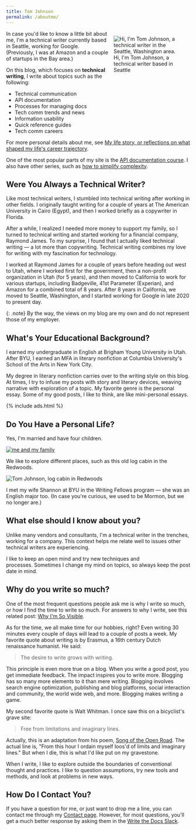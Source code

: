 ```yaml
---
title: Tom Johnson
permalink: /aboutme/
---
```


<figure style="width: 170px; float: right; margin-left: 15px;"><img src="https://s3.us-west-1.wasabisys.com/idbwmedia.com/images/tomjohnson_small.jpg" alt="Hi, I&#039;m Tom Johnson, a technical writer in the Seattle, Washington area."/><figcaption>Hi, I&#039;m Tom Johnson, a technical writer based in Seattle</figcaption></figure>

In case you'd like to know a little bit about me, I'm a technical writer currently based in Seattle, working for Google. (Previously, I was at Amazon and a couple of startups in the Bay area.)

On this blog, which focuses on **technical writing**, I write about topics such as the following:

*   Technical communication
*   API documentation
*   Processes for managing docs
*   Tech comm trends and news
*   Information usability
*   Quick reference guides
*   Tech comm careers

For more personal details about me, see [My life story, or reflections on what shaped my life's career trajectory](/blog/life-story-what-shapes-your-lifes-trajectory/).

One of the most popular parts of my site is the [API documentation course](/learnapidoc/). I also have other series, such as [how to simplify complexity](/simplifying-complexity/).

## Were You Always a Technical Writer?

Like most technical writers, I stumbled into technical writing after working in other fields. I originally taught writing for a couple of years at The American University in Cairo (Egypt), and then I worked briefly as a copywriter in Florida.

After a while, I realized I needed more money to support my family, so I turned to technical writing and started working for a financial company, Raymond James. To my surprise, I found that I actually liked technical writing &mdash; a lot more than copywriting. Technical writing combines my love for writing with my fascination for technology.

I worked at Raymond James for a couple of years before heading out west to Utah, where I worked first for the government, then a non-profit organization in Utah (for 5 years), and then moved to California to work for various startups, including Badgeville, 41st Parameter (Experian), and Amazon for a combined total of 8 years. After 8 years in California, we moved to Seattle, Washington, and I started working for Google in late 2020 to present day. 

{: .note}
By the way, the views on my blog are my own and do not represent those of my employer.

## What's Your Educational Background?

I earned my undergraduate in English at Brigham Young University in Utah. After BYU, I earned an MFA in literary nonfiction at Columbia University's School of the Arts in New York City.

My degree in literary nonfiction carries over to the writing style on this blog. At times, I try to infuse my posts with story and literary devices, weaving narrative with exploration of a topic. My favorite genre is the personal essay. Some of my good posts, I like to think, are like mini-personal essays.

{% include ads.html %}

## Do You Have a Personal Life?

Yes, I'm married and have four children.

[![me and my family](https://s3.us-west-1.wasabisys.com/idbwmedia.com/images/familypic2-600x402.jpg)](https://s3.us-west-1.wasabisys.com/idbwmedia.com/images/2006/12/familypic2.jpg)

We like to explore different places, such as this old log cabin in the Redwoods.

![Tom Johnson, log cabin in Redwoods](https://s3.us-west-1.wasabisys.com/idbwmedia.com/images/log_cabin.jpg)

I met my wife Shannon at BYU in the Writing Fellows program &mdash; she was an English major too. (In case you're curious, we used to be Mormon, but we no longer are.)

## What else should I know about you?

Unlike many vendors and consultants, I'm a technical writer in the trenches, working for a company. This context helps me relate well to issues other technical writers are experiencing.

I like to keep an open mind and try new techniques and processes. Sometimes I change my mind on topics, so always keep the post date in mind.

## Why do you write so much?

One of the most frequent questions people ask me is why I write so much, or how I find the time to write so much. For answers to why I write, see this related post: [Why I'm So Visible](/2010/12/22/why-im-so-visible/).

As for the time, we all make time for our hobbies, right? Even writing 30 minutes every couple of days will lead to a couple of posts a week. My favorite quote about writing is by Erasmus, a 16th century Dutch renaissance humanist. He said:

> The desire to write grows with writing.

This principle is even more true on a blog. When you write a good post, you get immediate feedback. The impact inspires you to write more. Blogging has so many more elements to it than mere writing. Blogging involves search engine optimization, publishing and blog platforms, social interaction and community, the world wide web, and more. Blogging makes writing a game.

My second favorite quote is Walt Whitman. I once saw this on a bicyclist's grave site:

> Free from limitations and imaginary lines.

Actually, this is an adaptation from his poem, [Song of the Open Road](http://www.bartleby.com/236/119.html). The actual line is, "From this hour I ordain myself loos'd of limits and imaginary lines." But when I die, this is what I'd like put on my gravestone.

When I write, I like to explore outside the boundaries of conventional thought and practices. I like to question assumptions, try new tools and methods, and look at problems in new ways.

## How Do I Contact You?

If you have a question for me, or just want to drop me a line, you can contact me through my [Contact page](/contact/). However, for most questions, you'll get a much better response by asking them in the [Write the Docs Slack](https://www.writethedocs.org/slack/).
